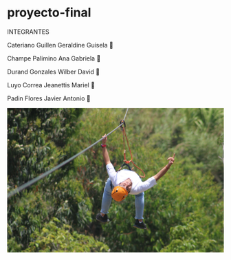 # proyecto-final

INTEGRANTES

Cateriano Guillen Geraldine Guisela  👾

Champe Palimino Ana Gabriela 👾

Durand Gonzales Wilber David 👾

Luyo Correa Jeanettis Mariel 👾

Padin Flores Javier Antonio 👾


![Deportes de aventura](./assets/img/catalogo/canopyboy.webp)









